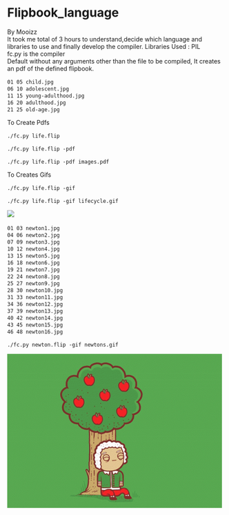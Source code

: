 # Flipbook_language
By Mooizz <br/>
It took me total of 3 hours to understand,decide which language and libraries to use and finally develop the compiler.
Libraries Used : PIL <br/>
fc.py is the compiler <br />
Default without any arguments other than the file to be compiled, It creates an pdf of the defined flipbook. <br />
```
01 05 child.jpg
06 10 adolescent.jpg
11 15 young-adulthood.jpg
16 20 adulthood.jpg
21 25 old-age.jpg

```
To Create Pdfs
```
./fc.py life.flip
```
```
./fc.py life.flip -pdf
```
```
./fc.py life.flip -pdf images.pdf
```
To Creates Gifs
```
./fc.py life.flip -gif
```
```
./fc.py life.flip -gif lifecycle.gif
```
![](lifecycle.gif)

```
01 03 newton1.jpg
04 06 newton2.jpg
07 09 newton3.jpg
10 12 newton4.jpg
13 15 newton5.jpg
16 18 newton6.jpg
19 21 newton7.jpg
22 24 newton8.jpg
25 27 newton9.jpg
28 30 newton10.jpg
31 33 newton11.jpg
34 36 newton12.jpg
37 39 newton13.jpg
40 42 newton14.jpg
43 45 newton15.jpg
46 48 newton16.jpg
```
```
./fc.py newton.flip -gif newtons.gif
```
![](newtons.gif)
